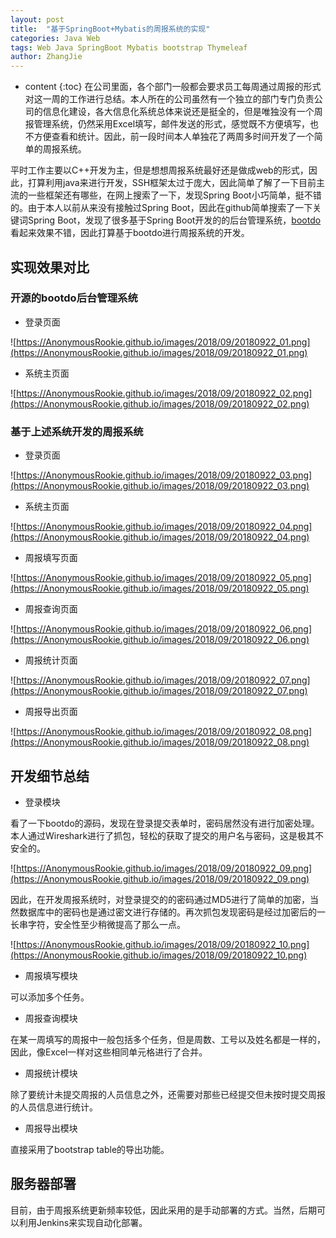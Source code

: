 ```yaml
---
layout: post
title:  "基于SpringBoot+Mybatis的周报系统的实现"
categories: Java Web
tags: Web Java SpringBoot Mybatis bootstrap Thymeleaf
author: ZhangJie
---
```


* content
{:toc}
在公司里面，各个部门一般都会要求员工每周通过周报的形式对这一周的工作进行总结。本人所在的公司虽然有一个独立的部门专门负责公司的信息化建设，各大信息化系统总体来说还是挺全的，但是唯独没有一个周报管理系统，仍然采用Excel填写，邮件发送的形式，感觉既不方便填写，也不方便查看和统计。因此，前一段时间本人单独花了两周多时间开发了一个简单的周报系统。




平时工作主要以C++开发为主，但是想想周报系统最好还是做成web的形式，因此，打算利用java来进行开发，SSH框架太过于庞大，因此简单了解了一下目前主流的一些框架还有哪些，在网上搜索了一下，发现Spring Boot小巧简单，挺不错的。由于本人以前从来没有接触过Spring Boot，因此在github简单搜索了一下关键词Spring Boot，发现了很多基于Spring Boot开发的的后台管理系统，[bootdo](https://github.com/lcg0124/bootdo)看起来效果不错，因此打算基于bootdo进行周报系统的开发。




## 实现效果对比

### 开源的bootdo后台管理系统

- 登录页面

![https://AnonymousRookie.github.io/images/2018/09/20180922_01.png](https://AnonymousRookie.github.io/images/2018/09/20180922_01.png)

- 系统主页面

![https://AnonymousRookie.github.io/images/2018/09/20180922_02.png](https://AnonymousRookie.github.io/images/2018/09/20180922_02.png)

### 基于上述系统开发的周报系统

- 登录页面

![https://AnonymousRookie.github.io/images/2018/09/20180922_03.png](https://AnonymousRookie.github.io/images/2018/09/20180922_03.png)

- 系统主页面

![https://AnonymousRookie.github.io/images/2018/09/20180922_04.png](https://AnonymousRookie.github.io/images/2018/09/20180922_04.png)

- 周报填写页面

![https://AnonymousRookie.github.io/images/2018/09/20180922_05.png](https://AnonymousRookie.github.io/images/2018/09/20180922_05.png)

- 周报查询页面

![https://AnonymousRookie.github.io/images/2018/09/20180922_06.png](https://AnonymousRookie.github.io/images/2018/09/20180922_06.png)

- 周报统计页面

![https://AnonymousRookie.github.io/images/2018/09/20180922_07.png](https://AnonymousRookie.github.io/images/2018/09/20180922_07.png)

- 周报导出页面

![https://AnonymousRookie.github.io/images/2018/09/20180922_08.png](https://AnonymousRookie.github.io/images/2018/09/20180922_08.png)


## 开发细节总结

- 登录模块

看了一下bootdo的源码，发现在登录提交表单时，密码居然没有进行加密处理。本人通过Wireshark进行了抓包，轻松的获取了提交的用户名与密码，这是极其不安全的。

![https://AnonymousRookie.github.io/images/2018/09/20180922_09.png](https://AnonymousRookie.github.io/images/2018/09/20180922_09.png)

因此，在开发周报系统时，对登录提交的的密码通过MD5进行了简单的加密，当然数据库中的密码也是通过密文进行存储的。再次抓包发现密码是经过加密后的一长串字符，安全性至少稍微提高了那么一点。

![https://AnonymousRookie.github.io/images/2018/09/20180922_10.png](https://AnonymousRookie.github.io/images/2018/09/20180922_10.png)


- 周报填写模块

可以添加多个任务。


- 周报查询模块

在某一周填写的周报中一般包括多个任务，但是周数、工号以及姓名都是一样的，因此，像Excel一样对这些相同单元格进行了合并。


- 周报统计模块

除了要统计未提交周报的人员信息之外，还需要对那些已经提交但未按时提交周报的人员信息进行统计。


- 周报导出模块

直接采用了bootstrap table的导出功能。


## 服务器部署

目前，由于周报系统更新频率较低，因此采用的是手动部署的方式。当然，后期可以利用Jenkins来实现自动化部署。